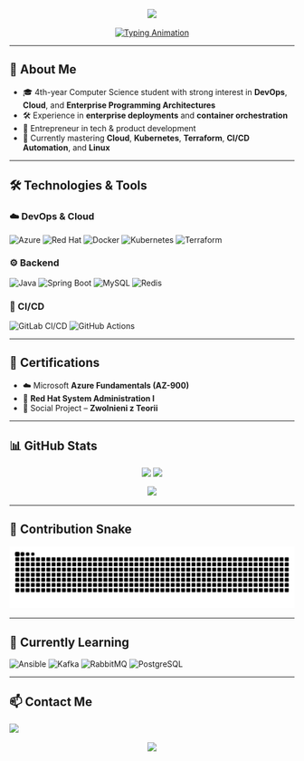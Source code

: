 <!-- Banner -->
<p align="center">
  <img src="https://capsule-render.vercel.app/api?type=waving&color=0:6A00FF,100:00FFD5&height=200&section=header&text=Hi%20There!%20I'm%20Kacper%20👋&fontSize=40&fontColor=ffffff&animation=fadeIn&fontAlignY=35" />
</p>

<!-- Typing animation -->
<p align="center">
  <a href="https://github.com/KacperKlimas10">
    <img src="https://readme-typing-svg.herokuapp.com?font=Fira+Code&size=22&pause=1000&color=00FFD5&center=true&vCenter=true&width=550&lines=DevOps+Engineer+%26+Cloud+Enthusiast;Kubernetes+%7C+Spring+Boot+%7C+React;Always+Learning+New+Tech" alt="Typing Animation" />
  </a>
</p>

---

## 🚀 About Me
- 🎓 4th-year Computer Science student with strong interest in **DevOps**, **Cloud**, and **Enterprise Programming Architectures**  
- 🛠️ Experience in **enterprise deployments** and **container orchestration**  
- 💼 Entrepreneur in tech & product development  
- 🌱 Currently mastering **Cloud**, **Kubernetes**, **Terraform**, **CI/CD Automation**, and **Linux**

---

## 🛠️ Technologies & Tools

### ☁️ DevOps & Cloud
![Azure](https://img.shields.io/badge/Azure-0078D4?style=for-the-badge&logo=microsoftazure&logoColor=white)
![Red Hat](https://img.shields.io/badge/Red%20Hat-EE0000?style=for-the-badge&logo=redhat&logoColor=white)
![Docker](https://img.shields.io/badge/Docker-2496ED?style=for-the-badge&logo=docker&logoColor=white)
![Kubernetes](https://img.shields.io/badge/Kubernetes-326CE5?style=for-the-badge&logo=kubernetes&logoColor=white)
![Terraform](https://img.shields.io/badge/Terraform-844FBA?style=for-the-badge&logo=terraform&logoColor=white)

### ⚙️ Backend
![Java](https://img.shields.io/badge/Java-007396?style=for-the-badge&logo=openjdk&logoColor=white)
![Spring Boot](https://img.shields.io/badge/Spring%20Boot-6DB33F?style=for-the-badge&logo=springboot&logoColor=white)
![MySQL](https://img.shields.io/badge/MySQL-4479A1?style=for-the-badge&logo=mysql&logoColor=white)
![Redis](https://img.shields.io/badge/Redis-DC382D?style=for-the-badge&logo=redis&logoColor=white)

### 🔄 CI/CD
![GitLab CI/CD](https://img.shields.io/badge/GitLab%20CI%2FCD-FC6D26?style=for-the-badge&logo=gitlab&logoColor=white)
![GitHub Actions](https://img.shields.io/badge/GitHub%20Actions-2088FF?style=for-the-badge&logo=githubactions&logoColor=white)

---

## 📜 Certifications
- ☁️ Microsoft **Azure Fundamentals (AZ-900)**
- 🐧 **Red Hat System Administration I**
- 🤝 Social Project – **Zwolnieni z Teorii**

---

## 📊 GitHub Stats
<p align="center">
  <img src="https://github-readme-stats.vercel.app/api?username=KacperKlimas10&show_icons=true&theme=tokyonight" height="160px"/>
  <img src="https://github-readme-streak-stats.herokuapp.com/?user=KacperKlimas10&theme=tokyonight" height="160px"/>
</p>

<p align="center">
  <img src="https://github-readme-stats.vercel.app/api/top-langs/?username=KacperKlimas10&layout=compact&theme=tokyonight" height="160px"/>
</p>

---

## 🐍 Contribution Snake
<p align="center">
  <img src="https://github.com/KacperKlimas10/KacperKlimas10/blob/output/github-contribution-grid-snake.svg" alt="snake animation" />
</p>

---

## 🌱 Currently Learning
![Ansible](https://img.shields.io/badge/Ansible-EE0000?style=for-the-badge&logo=ansible&logoColor=white)
![Kafka](https://img.shields.io/badge/Kafka-231F20?style=for-the-badge&logo=apachekafka&logoColor=white)
![RabbitMQ](https://img.shields.io/badge/RabbitMQ-FF6600?style=for-the-badge&logo=rabbitmq&logoColor=white)
![PostgreSQL](https://img.shields.io/badge/PostgreSQL-336791?style=for-the-badge&logo=postgresql&logoColor=white)

---

## 📫 Contact Me
<p>
  <a href="https://www.linkedin.com/in/kacper-klimas-bb38262b9/"><img src="https://img.shields.io/badge/LinkedIn-0077B5?style=for-the-badge&logo=linkedin&logoColor=white"></a>
</p>

<!-- Footer -->
<p align="center">
  <img src="https://capsule-render.vercel.app/api?type=waving&color=0:6A00FF,100:00FFD5&height=120&section=footer"/>
</p>

